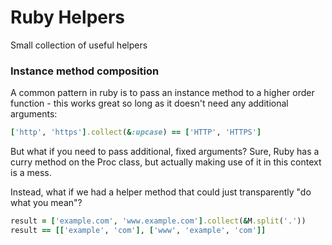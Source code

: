 # Ruby Helpers

Small collection of useful helpers

### Instance method composition

A common pattern in ruby is to pass an instance method to a higher order
function - this works great so long as it doesn't need any additional arguments:

```ruby
['http', 'https'].collect(&:upcase) == ['HTTP', 'HTTPS']
```

But what if you need to pass additional, fixed arguments? Sure, Ruby has a curry
method on the Proc class, but actually making use of it in this context is a mess.

Instead, what if we had a helper method that could just transparently "do what you mean"?

```ruby
result = ['example.com', 'www.example.com'].collect(&M.split('.'))
result == [['example', 'com'], ['www', 'example', 'com']]
```


